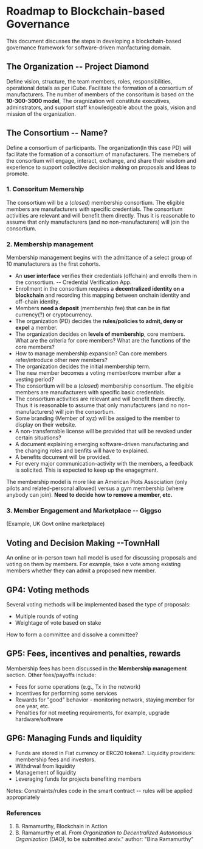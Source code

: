 # Roadmap to Blockchain-based Governance

This document discusses the steps in developing a blockchain-based governance framework for software-driven manfacturing domain.

## The Organization -- Project Diamond
Define vision, structure, the team members, roles, responsibilities, operational details as per iCube. 
Facilitate the formation of a corsortium of manufacturers. The number of members of the consoritum is based on the **10-300-3000 model**, 
The oragnization will constitute executives, adminstrators, and support staff knowledgeable about the goals, vision and mission of the organization.

## The Consortium  -- Name?
Define a consortium of participants. The organization(In this case PD) will facilitate the formation of a consortium of manufacturers. The memebers of the consortium will engage, interact, exchange, and share their wisdom and experience to support collective decision making on proposals and ideas to promote.

### 1. Consoritum Memership
The consortium will be a (*closed*) membership consortium. The eligible members are manufacturers with specific credentials. The consortium activities are relevant and will benefit them directly. Thus it is reasonable to assume that only manufacturers (and no non-manufacturers) will join the consortium. 

### 2. Membership management
Membership management begins with the admittance of a select group of 10 manufacturers as the first cohorts. 

  - An **user interface** verifies their credentials (offchain) and enrolls them in the consortium. -- Credential Verification App.
  - Enrollment in the consortium requires a **decentralized identity on a blockchain** and recording this mapping between onchain identity and off-chain identity. 
  - Members **need a deposit** (membership fee) that can be in fiat currency(?) or cryptocurrency. 
  - The organization (PD) decides the **rules/policies to admit, deny or expel** a member.
  - The organization decides on **levels of membership**, core members. What are the criteria for core members? What are the functions of the core members? 
  - How to manage membership expansion? Can core members refer/introduce other new members?
  - The organization decides the initial membership term. 
  - The new member becomes a voting member/core member after a vesting period?
  - The consortium will be a (*closed*) membership consortium. The eligible members are manufacturers with specific basic credentials. 
  - The consortium activities are relevant and will benefit them directly. Thus it is reasonable to assume that only manufacturers (and no non-manufacturers) will join the consortium.  
  - Some branding (Member of xyz) will be assiged to the member to display on their website. 
  - A non-transferrable license will be provided that will be revoked under certain situations?
  - A document explaining emerging software-driven manufacturing and the changing roles and benfits will have to explained.
  - A benefits document will be provided.
  - For every major communication-activity with the members, a feedback is solicited. This is expected to keep up the enagegment.
  
The membership model is more like an American Piots Association (only pilots and related-personal allowed) versus a gym membership (where anybody can join).
**Need to decide how to remove a member, etc.**

### 3. Member Engagement and Marketplace -- Giggso

(Example, UK Govt online marketplace)


## Voting and Decision Making --TownHall

An online or in-person town hall model is used for discussing proposals and voting on them by members. For example, take a vote among existing members whether they can admit a proposed new member. 

## GP4: Voting methods
Several voting methods will be implemented based the type of proposals:

  - Multiple rounds of voting
  - Weightage of vote based on stake

How to form a committee and dissolve a committee?

## GP5: Fees, incentives and penalties, rewards

Membership fees has been discussed in the **Membership management** section. Other fees/payoffs include:
  - Fees for some operations (e.g., Tx in the network)
  - Incentives for performing some services
  - Rewards for "good" behavior - monitoring network, staying member for one year, etc.
  - Penalties for not meeting requirements, for example, upgrade hardware/software
  


## GP6: Managing Funds and liquidity

  - Funds are stored in Fiat currency or ERC20 tokens?. Liquidity providers: membership fees and investors. 
  - Withdrwal from liquidity
  - Management of liquidity
  - Leveraging funds for projects benefiting members


Notes: Constraints/rules code in the smart contract -- rules will be applied appropriately

### References
1. B. Ramamurthy, Blockchain in Action
2. B. Ramamurthy et al. *From Organization to Decentralized Autonomous Organization (DAO)*, to be submitted arxiv."
author: "Bina Ramamurthy"

